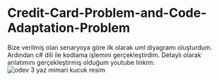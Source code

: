 # Credit-Card-Problem-and-Code-Adaptation-Problem
Bize verilmiş olan senaryoya göre ilk olarak uml diyagramı oluşturdum. Ardından c# dili ile kodlama işlemini gerçekleştirdim. Detaylı olarak anlatımını gerçekleştirmiş olduğum youtube linkim:
![odev 3 yaz mimari kucuk resim](https://user-images.githubusercontent.com/56205378/118204280-8b337000-b466-11eb-9a46-032e0d2773c0.png)
